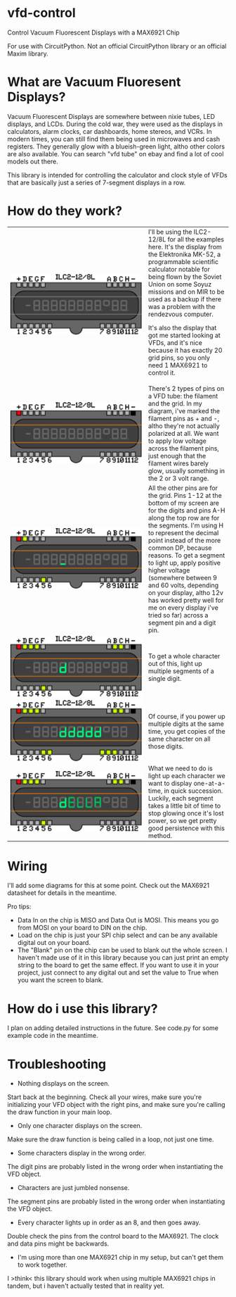 # vfd-control
Control Vacuum Fluorescent Displays with a MAX6921 Chip

For use with CircuitPython. Not an official CircuitPython library or an official Maxim library.

# What are Vacuum Fluoresent Displays?
Vacuum Fluorescent Displays are somewhere between nixie tubes, LED displays, and LCDs. During the cold war, they were used as the displays in calculators, alarm clocks, car dashboards, home stereos, and VCRs. In modern times, you can still find them being used in microwaves and cash registers. They generally glow with a blueish-green light, altho other colors are also available. You can search "vfd tube" on ebay and find a lot of cool models out there.

This library is intended for controlling the calculator and clock style of VFDs that are basically just a series of 7-segment displays in a row.

# How do they work?

<table>
<tr><td width="300" align="center"><img src="diagrams/00.png" width="300" alt="ILC2-12/8L Powered Off"></td><td>I'll be using the ILC2-12/8L for all the examples here. It's the display from the Elektronika MK-52, a programmable scientific calculator notable for being flown by the Soviet Union on some Soyuz missions and on MIR to be used as a backup if there was a problem with the rendezvous computer.
 
It's also the display that got me started looking at VFDs, and it's nice because it has exactly 20 grid pins, so you only need 1 MAX6921 to control it.</td></tr>
<tr><td width="300" align="center"><img src="diagrams/01.png" width="300" alt="Glowing Filaments"></td><td>There's 2 types of pins on a VFD tube: the filament and the grid. In my diagram, i've marked the filament pins as + and -, altho they're not actually polarized at all. We want to apply low voltage across the filament pins, just enough that the filament wires barely glow, usually something in the 2 or 3 volt range.</td></tr>
<tr><td width="300" align="center"><img src="diagrams/02.png" width="300" alt="A Single Lit up Segment"></td><td>All the other pins are for the grid. Pins 1-12 at the bottom of my screen are for the digits and pins A-H along the top row are for the segments. I'm using H to represent the decimal point instead of the more common DP, because reasons. To get a segment to light up, apply positive higher voltage (somewhere between 9 and 60 volts, depending on your display, altho 12v has worked pretty well for me on every display i've tried so far) across a segment pin and a digit pin.</td></tr>
<tr><td width="300" align="center"><img src="diagrams/03.png" width="300" alt="A Single Lit up Character"></td><td>To get a whole character out of this, light up multiple segments of a single digit.</td></tr>
<tr><td width="300" align="center"><img src="diagrams/04.png" width="300" alt="ddddd"></td><td>Of course, if you power up multiple digits at the same time, you get copies of the same character on all those digits.</td></tr>
<tr><td width="300" align="center"><img src="diagrams/05.gif" width="300" alt="Look! I wrote my name!"></td><td>What we need to do is light up each character we want to display one-at-a-time, in quick succession. Luckily, each segment takes a little bit of time to stop glowing once it's lost power, so we get pretty good persistence with this method.</td></tr></table>

# Wiring
I'll add some diagrams for this at some point. Check out the MAX6921 datasheet for details in the meantime.

Pro tips: 
 * Data In on the chip is MISO and Data Out is MOSI. This means you go from MOSI on your board to DIN on the chip.
 * Load on the chip is just your SPI chip select and can be any available digital out on your board.
 * The "Blank" pin on the chip can be used to blank out the whole screen. I haven't made use of it in this library because you can just print an empty string to the board to get the same effect. If you want to use it in your project, just connect to any digital out and set the value to True when you want the screen to blank.

# How do i use this library?
I plan on adding detailed instructions in the future. See code.py for some example code in the meantime.

# Troubleshooting
 * Nothing displays on the screen.
 
Start back at the beginning. Check all your wires, make sure you're initializing your VFD object with the right pins, and make sure you're calling the draw function in your main loop.
 
 * Only one character displays on the screen.
 
Make sure the draw function is being called in a loop, not just one time.
 
 * Some characters display in the wrong order.
 
The digit pins are probably listed in the wrong order when instantiating the VFD object.
 
 * Characters are just jumbled nonsense.
 
The segment pins are probably listed in the wrong order when instantiating the VFD object.
 
 * Every character lights up in order as an 8, and then goes away.
 
Double check the pins from the control board to the MAX6921. The clock and data pins might be backwards.

 * I'm using more than one MAX6921 chip in my setup, but can't get them to work together.

I >think< this library should work when using multiple MAX6921 chips in tandem, but i haven't actually tested that in reality yet.
